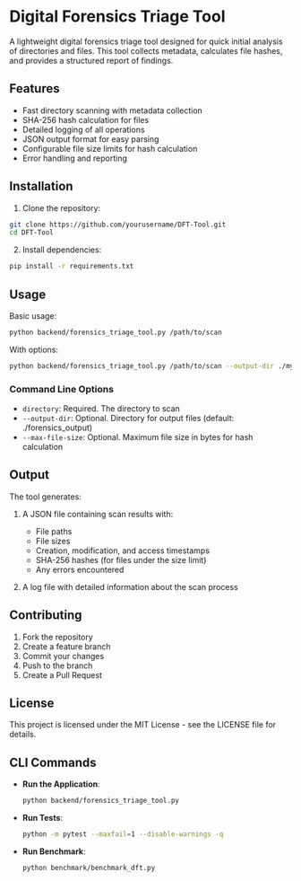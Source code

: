 # Digital Forensics Triage Tool

A lightweight digital forensics triage tool designed for quick initial analysis of directories and files. This tool collects metadata, calculates file hashes, and provides a structured report of findings.

## Features

- Fast directory scanning with metadata collection
- SHA-256 hash calculation for files
- Detailed logging of all operations
- JSON output format for easy parsing
- Configurable file size limits for hash calculation
- Error handling and reporting

## Installation

1. Clone the repository:
```bash
git clone https://github.com/yourusername/DFT-Tool.git
cd DFT-Tool
```

2. Install dependencies:
```bash
pip install -r requirements.txt
```

## Usage

Basic usage:
```bash
python backend/forensics_triage_tool.py /path/to/scan
```

With options:
```bash
python backend/forensics_triage_tool.py /path/to/scan --output-dir ./my_results --max-file-size 1000000
```

### Command Line Options

- `directory`: Required. The directory to scan
- `--output-dir`: Optional. Directory for output files (default: ./forensics_output)
- `--max-file-size`: Optional. Maximum file size in bytes for hash calculation

## Output

The tool generates:
1. A JSON file containing scan results with:
   - File paths
   - File sizes
   - Creation, modification, and access timestamps
   - SHA-256 hashes (for files under the size limit)
   - Any errors encountered

2. A log file with detailed information about the scan process

## Contributing

1. Fork the repository
2. Create a feature branch
3. Commit your changes
4. Push to the branch
5. Create a Pull Request

## License

This project is licensed under the MIT License - see the LICENSE file for details.

## CLI Commands

- **Run the Application**:
  ```sh
  python backend/forensics_triage_tool.py
  ```

- **Run Tests**:
  ```sh
  python -m pytest --maxfail=1 --disable-warnings -q
  ```

- **Run Benchmark**:
  ```sh
  python benchmark/benchmark_dft.py
  ```
